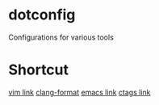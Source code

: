 # dotconfig
Configurations for various tools

# Shortcut
[vim link](.vimrc)
[clang-format](.clang-format)
[emacs link](.emacs)
[ctags link](ctags.md)


